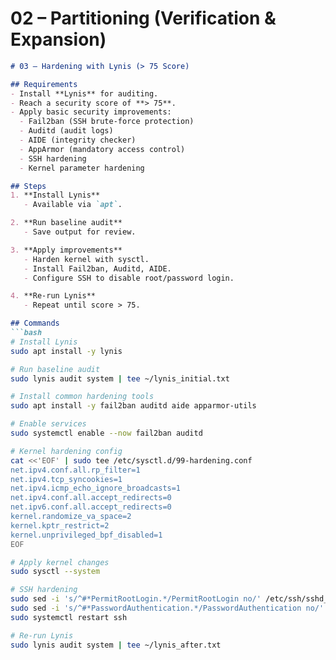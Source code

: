 # 02 – Partitioning (Verification & Expansion)
```markdown
# 03 – Hardening with Lynis (> 75 Score)

## Requirements
- Install **Lynis** for auditing.  
- Reach a security score of **> 75**.  
- Apply basic security improvements:  
  - Fail2ban (SSH brute-force protection)  
  - Auditd (audit logs)  
  - AIDE (integrity checker)  
  - AppArmor (mandatory access control)  
  - SSH hardening  
  - Kernel parameter hardening  

## Steps
1. **Install Lynis**  
   - Available via `apt`.  

2. **Run baseline audit**  
   - Save output for review.  

3. **Apply improvements**  
   - Harden kernel with sysctl.  
   - Install Fail2ban, Auditd, AIDE.  
   - Configure SSH to disable root/password login.  

4. **Re-run Lynis**  
   - Repeat until score > 75.  

## Commands
```bash
# Install Lynis
sudo apt install -y lynis

# Run baseline audit
sudo lynis audit system | tee ~/lynis_initial.txt

# Install common hardening tools
sudo apt install -y fail2ban auditd aide apparmor-utils

# Enable services
sudo systemctl enable --now fail2ban auditd

# Kernel hardening config
cat <<'EOF' | sudo tee /etc/sysctl.d/99-hardening.conf
net.ipv4.conf.all.rp_filter=1
net.ipv4.tcp_syncookies=1
net.ipv4.icmp_echo_ignore_broadcasts=1
net.ipv4.conf.all.accept_redirects=0
net.ipv6.conf.all.accept_redirects=0
kernel.randomize_va_space=2
kernel.kptr_restrict=2
kernel.unprivileged_bpf_disabled=1
EOF

# Apply kernel changes
sudo sysctl --system

# SSH hardening
sudo sed -i 's/^#*PermitRootLogin.*/PermitRootLogin no/' /etc/ssh/sshd_config
sudo sed -i 's/^#*PasswordAuthentication.*/PasswordAuthentication no/' /etc/ssh/sshd_config
sudo systemctl restart ssh

# Re-run Lynis
sudo lynis audit system | tee ~/lynis_after.txt
